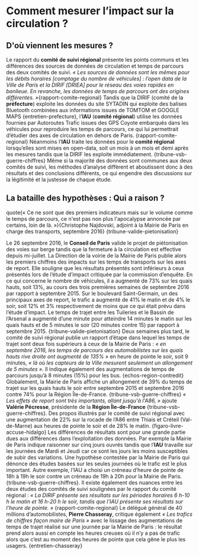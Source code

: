# Comment mesurer l’impact sur la circulation ?

## D'où viennent les mesures ?
Le rapport du **comité de suivi régional** présente les points communs et les différences des sources de données de circulation et temps de parcours des deux comités de suivi. _« Les sources de données sont les mêmes pour les débits horaires [comptage du nombre de véhicules] : l’open data de la Ville de Paris et la DIRIF [DRIEA] pour le réseau des voies rapides en banlieue. En revanche, les données de temps de parcours ont des origines différentes. »_{rapport-comite-regional} Tandis que la DIRIF (comité de la **préfecture**) exploite les données du site SYTADIN qui exploite des balises Bluetooth combinées aux informations issues de TOMTOM et GOOGLE MAPS {entretien-prefecture}, l’**IAU** (**comité régional**) utilise les données fournies par Autoroutes Trafic issues des GPS Coyote embarqués dans les véhicules pour reproduire les temps de parcours, ce qui lui permettrait d’étudier des axes de circulation en dehors de Paris. {rapport-comite-regional} Néanmoins l’**IAU** traite les données pour le **comité régional** lorsqu’elles sont mises en open-data, soit un mois à un mois et demi après les mesures tandis que la DIRIF les exploite immédiatement. {tribune-vsb-guerre-chiffres} Même si la majorité des données sont communes aux deux comités de suivi, les méthodes d’analyse diffèrent et aboutissent donc à des résultats et des conclusions différents, ce qui engendre des discussions sur la légitimité et la justesse de chaque étude.

## La bataille des hypothèses : Qui a raison ?

quote{« Ce ne sont que des premiers indicateurs mais sur le volume comme le temps de parcours, ce n'est pas non plus l'apocalypse annoncée par certains, loin de là. »}{Christophe Najdovski, adjoint à la Mairie de Paris en charge des transports, septembre 2016} {tribune-valide-pietonisation}

Le 26 septembre 2016, le **Conseil de Paris** valide le projet de piétonisation des voies sur berge tandis que la fermeture à la circulation est effective depuis mi-juillet. La Direction de la voirie de la Mairie de Paris publie alors les premiers chiffres des impacts sur les temps de transports sur les axes de report. Elle souligne que les résultats présentés sont inférieurs à ceux présentés lors de l’étude d’impact critiquée par la commission d’enquête. En ce qui concerne le nombre de véhicules, il a augmenté de 73% sur les quais hauts, soit 13%, au cours des trois premières semaines de septembre 2016 par rapport à septembre 2015. Sur le boulevard Saint-Germain, un des principaux axes de report, le trafic a augmenté de 41% le matin et de 4% le soir, soit 12% et 3% respectivement de moins que ce qui était prévu dans l’étude d’impact. Le temps de trajet entre les Tuileries et le Bassin de l’Arsenal a augmenté d’une minute pour atteindre 14 minutes le matin sur les quais hauts et de 5 minutes le soir (20 minutes contre 15) par rapport à septembre 2015. {tribune-valide-pietonisation} Deux semaines plus tard, le comité de suivi régional publie un rapport d’étape dans lequel les temps de trajet sont deux fois supérieurs à ceux de la Mairie de Paris : _« en septembre 2016, les temps de parcours des automobilistes sur les quais hauts rive droite ont augmenté de 135% »_ en heure de pointe le soir, soit 9 minutes, _« là où les capteurs de la Ville mesurent seulement un allongement de 5 minutes »_. Il indique également des augmentations de temps de parcours jusqu’à 8 minutes (15%) pour les bus. {echos-region-contredit} Globalement, la Mairie de Paris affiche un allongement de 39% du temps de trajet sur les quais hauts le soir entre septembre 2015 et septembre 2016 contre 74% pour la Région Île-de-France. {tribune-vsb-guerre-chiffres} _« Les effets de report sont très importants, allant jusqu'à l'A86, »_ ajoute **Valérie Pécresse**, présidente de la **Région Île-de-France** {tribune-vsb-guerre-chiffres}.  Des propos illustrés par le comité de suivi régional avec une augmentation de 22% sur la rocade de l’A86 entre Thiais et Créteil (Val-de-Marne) aux heures de pointe le soir et de 28% le matin. {figaro-livre-accuse-hidalgo}
Les différences de résultats sont pour une grande partie dues aux différences dans l’exploitation des données. Par exemple la Mairie de Paris indique raisonner sur cinq jours ouvrés tandis que l’**IAU** travaille sur les journées de Mardi et Jeudi car ce sont les jours les moins susceptibles de subir des variations. Une hypothèse contestée par la Mairie de Paris qui dénonce des études basées sur les seules journées où le trafic est le plus important. Autre exemple, l’IAU a choisi un créneau d’heure de pointe de 18h à 19h le soir contre un créneau de 19h à 20h pour la Mairie de Paris. {tribune-vsb-guerre-chiffres}. Il existe également des nuances entre les deux études des comités de suivi soulignées par le rapport du comité régional : _« La DIRIF présente ses résultats sur les périodes horaires 6 h-10 h le matin et 16 h-20 h le soir, tandis que l’IAU présente ses résultats sur l’heure de pointe. »_ {rapport-comite-regional} Le délégué général de 40 millions d’automobilistes, **Pierre Chasseray**, critique également _« Les trafics de chiffres façon maire de Paris »_ avec le lissage des augmentations de temps de trajet réalisé sur une journée par la Mairie de Paris : le résultat prend alors aussi en compte les heures creuses où il n’y a pas de trafic alors que c’est au moment des heures de pointe que cela gêne le plus les usagers. {entretien-chasseray}
